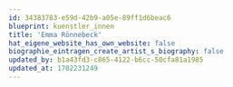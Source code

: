 ```yaml
---
id: 34383783-e59d-42b9-a05e-89ff1d6beac6
blueprint: kuenstler_innen
title: 'Emma Rönnebeck'
hat_eigene_website_has_own_website: false
biographie_eintragen_create_artist_s_biography: false
updated_by: b1a43fd3-c865-4122-b6cc-50cfa81a1985
updated_at: 1702231249
---
```


